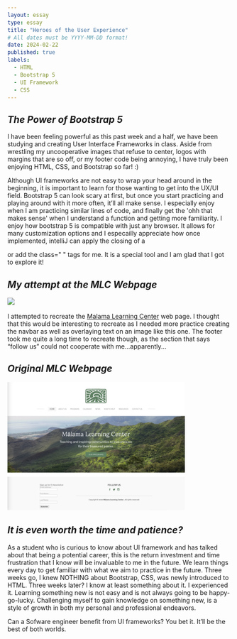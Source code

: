 ```yaml
---
layout: essay
type: essay
title: "Heroes of the User Experience"
# All dates must be YYYY-MM-DD format!
date: 2024-02-22
published: true
labels:
  - HTML
  - Bootstrap 5
  - UI Framework
  - CSS
---
```


## _The Power of Bootstrap 5_
I have been feeling powerful as this past week and a half, we have been studying and creating User Interface Frameworks in class. Aside from wrestling my uncooperative images that refuse to center, logos with margins that are so off, or my footer code being annoying, I have truly been enjoying HTML, CSS, and Bootstrap so far! :) 

Although UI frameworks are not easy to wrap your head around in the beginning, it is important to learn for those wanting to get into the UX/UI field. Bootstrap 5 can look scary at first, but once you start practicing and playing around with it more often, it’ll all make sense. I especially enjoy when I am practicing similar lines of code, and finally get the 'ohh that makes sense' when I understand a function and getting more familiarity. I enjoy how bootstrap 5 is compatible with just any browser. It allows for many customization options and I especailly appreciate how once implemented, intelliJ can apply the closing of a <div> or add the class=" " tags for me. It is a special tool and I am glad that I got to explore it!

## _My attempt at the MLC Webpage_

<div class="text-center p-4">
  <img width="400px" src="../img/MyMLCPage.png" class="img-thumbnail" >
</div>

I attempted to recreate the <a href="https://www.malamalearningcenter.org">Malama Learning Center</a> web page. I thought that this would be interesting to recreate as I needed more practice creating the navbar as well as overlaying text on an image like this one. The footer took me quite a long time to recreate though, as the section that says “follow us” could not cooperate with me...apparently... 


## _Original MLC Webpage_

<div class="text-center p-4">
  <img width="400px" src="../img/MLCWebsite.png" class="img-thumbnail" >
</div>

## _It is even worth the time and patience?_
As a student who is curious to know about UI framework and has talked about that being a potential career, this is the return investment and time frustration that I know will be invaluable to me in the future. We learn things every day to get familiar with what we aim to practice in the future. Three weeks go, I knew NOTHING about Bootstrap, CSS, was newly introduced to HTML. Three weeks later? I know at least something about it. I experienced it. Learning something new is not easy and is not always going to be happy-go-lucky. Challenging myself to gain knowledge on something new, is a style of growth in both my personal and professional endeavors. 

Can a Sofware engineer benefit from UI frameworks? 
You bet it. It’ll be the best of both worlds.


